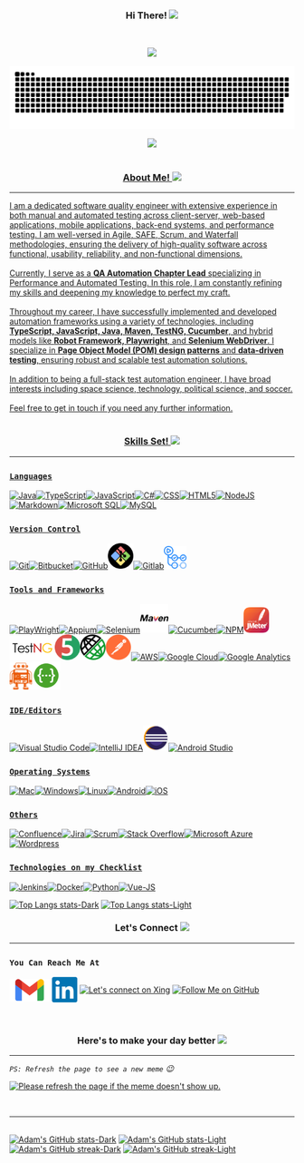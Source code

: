 <h3 align="center"> Hi There! <img src="https://raw.githubusercontent.com/Tarikul-Islam-Anik/Animated-Fluent-Emojis/master/Emojis/Hand%20gestures/Waving%20Hand%20Medium-Light%20Skin%20Tone.png" width="30"/></h3>
<br />

<p align="center"><a href="https://github.com/Aboulfetouh/Aboulfetouh"><img src="https://readme-typing-svg.herokuapp.com?font=Cabin&color=E041FF&size=36&pause=1000&center=true&vCenter=true&width=650&height=55&lines=Welcome+to+my+profile!;I'm+A+Test+Automation+Enthusiastic+%F0%9F%A4%96;Building+test+automation+frameworks;Test+execution%2C+and+script+troubleshooting;Feel+free+to+get+in+touch!+%F0%9F%98%84">

<p align="center"><img src="https://github.com/Aboulfetouh/Aboulfetouh/blob/main/config/github-contribution-grid-snake.svg">
<p align="center"><img src="https://api.visitorbadge.io/api/VisitorHit?path=aboulfetouh&label=Git%20Visitors&repo=github-visitors-badge&countColor=mediumorchid"/>
<br />
<br />
<h3 align="center"> About Me! <img src="https://img.icons8.com/color/26/null/facial-recognition-scan.png"/></h3><hr>
I am a dedicated software quality engineer with extensive experience in both manual and automated testing across client-server, web-based applications, mobile applications, back-end systems, and performance testing. I am well-versed in Agile, SAFE, Scrum, and Waterfall methodologies, ensuring the delivery of high-quality software across functional, usability, reliability, and non-functional dimensions.
<br /><br />
Currently, I serve as a <strong>QA Automation Chapter Lead</strong> specializing in Performance and Automated Testing. In this role, I am constantly refining my skills and deepening my knowledge to perfect my craft.
<br /><br />
Throughout my career, I have successfully implemented and developed automation frameworks using a variety of technologies, including <strong>TypeScript, JavaScript, Java, Maven, TestNG, Cucumber</strong>, and hybrid models like <strong>Robot Framework, Playwright</strong>, and <strong>Selenium WebDriver</strong>. I specialize in <strong>Page Object Model (POM) design patterns</strong> and <strong>data-driven testing</strong>, ensuring robust and scalable test automation solutions.
<br /><br />
In addition to being a full-stack test automation engineer, I have broad interests including space science, technology, political science, and soccer.<br /><br />
Feel free to get in touch if you need any further information.<br /><br />
<h3 align="center"> Skills Set! <img src="https://img.icons8.com/ios-filled/26/000000/lion-head.png"/></h3><hr>

### `Languages`

<img src="https://img.icons8.com/color/45/000000/java-coffee-cup-logo--v2.png" title="Java"/><img src="https://img.icons8.com/color/45/null/typescript.png" title="TypeScript"/><img src="https://img.icons8.com/color/45/000000/javascript--v1.png" title="JavaScript"/><img src="https://img.icons8.com/color/45/000000/c-sharp-logo.png" title="C#"/><img src="https://img.icons8.com/color/45/000000/css3.png" title="CSS"/><img src="https://img.icons8.com/color/45/000000/html-5--v1.png" title="HTML5"/><img src="https://img.icons8.com/color/45/nodejs.png" title="NodeJS"/><img src="https://img.icons8.com/ultraviolet/45/markdown.png" title="Markdown"/><img src="https://img.icons8.com/color/45/000000/microsoft-sql-server.png" title="Microsoft SQL"/><img src="https://img.icons8.com/fluency/50/000000/mysql-logo.png" title="MySQL"/><br />

### `Version Control`

<img src="https://img.icons8.com/color/45/000000/git.png" title="Git"/><img src="https://img.icons8.com/color/45/000000/bitbucket.png" title="Bitbucket"/><img src="https://img.icons8.com/color/45/github--v1.png" title="GitHub"/><img src="https://github.com/Aboulfetouh/Aboulfetouh/blob/main/Social/Gitbash.png" title="Git Bash" width="45px"/><img src="https://img.icons8.com/color/45/000000/gitlab.png" title="Gitlab"/><img src="https://github.com/Aboulfetouh/Aboulfetouh/blob/main/Social/Gitactions.png" title="Git Actions" width="40px"/><br />

### `Tools and Frameworks`

<img src="https://pbs.twimg.com/profile_images/1318604600677527552/stk8sqYZ_400x400.png" title="PlayWright" width="45px"/><img src="https://brandslogos.com/wp-content/uploads/images/large/appium-logo.png" title="Appium" width="40px"/><img src="https://img.icons8.com/office/45/000000/selenium-test-automation.png" title="Selenium"/><img src="https://github.com/Aboulfetouh/Aboulfetouh/blob/main/Social/maven-svgrepo-com.svg" title="Maven" width="50px"/><img src="https://www.vectorlogo.zone/logos/cucumberio/cucumberio-icon.svg" title="Cucumber" width="45px"/><img src="https://img.icons8.com/color/45/npm.png" title="NPM"/><img src="https://github.com/Aboulfetouh/Aboulfetouh/blob/main/Social/Apache_JMeter.png" title="JMeter" width="45px"/><img src="https://github.com/Aboulfetouh/Aboulfetouh/blob/main/Social/TestNG.png" title="TestNG" width="80px"/><img src="https://github.com/Aboulfetouh/Aboulfetouh/blob/main/Social/junit5-banner.png" title="JUnit" width="45px"/><img src="https://github.com/Aboulfetouh/Aboulfetouh/blob/main/Social/rest-assured-logo.png" title="Rest-Assured" width="45px"/><img src="https://github.com/Aboulfetouh/Aboulfetouh/blob/main/Social/Postman.png" title="Postman" width="45px"/><img src="https://img.icons8.com/color/50/000000/amazon-web-services.png" title="AWS"/><img src="https://img.icons8.com/color/50/000000/google-cloud.png" title="Google Cloud"/><img src="https://img.icons8.com/color/50/000000/google-analytics.png" title="Google Analytics"/><img src="https://github.com/Aboulfetouh/Aboulfetouh/blob/main/Social/webdriverio.png" title="WebDriverIO" width="40px"/><img src="https://github.com/Aboulfetouh/Aboulfetouh/blob/main/Social/swagger-logo.png" title="Swagger" width="50px"/><br />

### `IDE/Editors`

<img src="https://img.icons8.com/color/45/000000/visual-studio-code-2019.png" title="Visual Studio Code"/><img src="https://img.icons8.com/color/45/000000/intellij-idea.png" title="IntelliJ IDEA"/><img src="https://github.com/Aboulfetouh/Aboulfetouh/blob/main/Social/EclipseIde.png" title="Eclipse IDE" width="45px"/><img src="https://img.icons8.com/color/45/000000/android-studio--v2.png" title="Android Studio"/><br />

### `Operating Systems`

<img src="https://img.icons8.com/color/45/mac-logo.png" title="Mac"/><img src="https://img.icons8.com/color/45/000000/windows-10.png" title="Windows"/><img src="https://img.icons8.com/color/45/000000/linux--v1.png" title="Linux"/><img src="https://img.icons8.com/color/45/000000/android-os.png" title="Android"/><img src="https://img.icons8.com/color/48/ios-logo.png" title="iOS"/><br />

### `Others`

<img src="https://img.icons8.com/color/45/000000/confluence--v2.png" title="Confluence"/><img src="https://img.icons8.com/color/45/000000/jira.png" title="Jira"/><img src="https://img.icons8.com/external-flaticons-flat-flat-icons/45/external-scrum-agile-flaticons-flat-flat-icons-2.png" title="Scrum" width="45px"/><img src="https://img.icons8.com/color/45/000000/stackoverflow.png" title="Stack Overflow"/><img src="https://img.icons8.com/fluency/45/azure-1.png" title="Microsoft Azure"/><img src="https://img.icons8.com/color/45/000000/wordpress.png" title="Wordpress"/><br />

### `Technologies on my Checklist`

<img src="https://img.icons8.com/color/45/000000/jenkins.png" title="Jenkins"/><img src="https://img.icons8.com/color/45/000000/docker.png" title="Docker"/><img src="https://img.icons8.com/color/45/000000/python--v1.png" title="Python"/><img src="https://img.icons8.com/color/45/vue-js.png" title="Vue-JS"/><br />

[![Top Langs stats-Dark](https://github-readme-stats.vercel.app/api/top-langs/?username=Aboulfetouh&langs_count=6&hide_progress=false&show_icons=true&theme=dracula#gh-dark-mode-only)](https://github.com/Aboulfetouh/github-readme-stats#gh-dark-mode-only)
[![Top Langs stats-Light](https://github-readme-stats.vercel.app/api/top-langs/?username=Aboulfetouh&langs_count=6&hide_progress=false&show_icons=true&theme=default#gh-light-mode-only)](https://github.com/Aboulfetouh/github-readme-stats#gh-light-mode-only)


<h3 align="center"> Let's Connect <img src="https://img.icons8.com/nolan/26/share-2.png"/></h3><hr>

### `You Can Reach Me At`

[<img src="https://github.com/Aboulfetouh/Aboulfetouh/blob/main/Social/Gmail.png" height="40em" align="center" alt="Send Me an Email" title="Send Me an Email"/>](mailto:itsmomahmoud@gmail.com) 
[<img src="https://github.com/Aboulfetouh/Aboulfetouh/blob/main/Social/Linkedin.png" height="45em" align="center" alt="Follow Me on LinkedIn" title="Follow Me on LinkedIn"/>](https://www.linkedin.com/in/itsmomahmoud) 
[<img src="https://img.icons8.com/external-tal-revivo-color-tal-revivo/40/external-xing-a-european-career-oriented-social-networking-site-logo-color-tal-revivo.png" height="45em" align="center" alt="Let's connect on Xing" title="Let's connect on Xing"/>](https://www.xing.com/profile/Mohamed_Mahmoud056517) 
[<img src="https://img.icons8.com/color/55/000000/github-2.png" height="55em" align="center" alt="Follow Me on GitHub" title="Follow Me on GitHub"/>](https://github.com/Aboulfetouh)
<br />
<br />
<br />


<h3 align="center"> Here's to make your day better  <img src="https://img.icons8.com/ios/26/000000/9gag.png"/></h3>
<hr>

_`PS: Refresh the page to see a new meme` :wink:_

<a href="https://github.com/Aboulfetouh/Aboulfetouh"><img src='https://camo.githubusercontent.com/d809aad38fc10dac3806149506748f6c116f4602e9df8e0e93de1819b4d901ae/68747470733a2f2f6d656d65722d7472696e69622e76657263656c2e6170702f' title="Meme" alt="Please refresh the page if the meme doesn't show up." height="400">


<br /><hr><br />
[![Adam's GitHub stats-Dark](https://github-readme-stats-pink-three-66.vercel.app/api?username=Aboulfetouh&show_icons=true&locale=en&theme=dark#gh-dark-mode-only)](https://github.com/Aboulfetouh/github-readme-stats#gh-dark-mode-only)
[![Adam's GitHub stats-Light](https://github-readme-stats-pink-three-66.vercel.app/api?username=Aboulfetouh&show_icons=true&locale=en&theme=default#gh-light-mode-only)](https://github.com/Aboulfetouh/github-readme-stats#gh-light-mode-only)
[![Adam's GitHub streak-Dark](https://github-readme-streak-stats.herokuapp.com?user=aboulfetouh&border_radius=5&theme=dark#gh-dark-mode-only)](https://github.com/Aboulfetouh/github-readme-stats#gh-dark-mode-only)
[![Adam's GitHub streak-Light](https://github-readme-streak-stats.herokuapp.com?user=aboulfetouh&border_radius=5&theme=default#gh-light-mode-only)](https://github.com/Aboulfetouh/github-readme-stats#gh-light-mode-only)
<br />

<!--
**Aboulfetouh/Aboulfetouh** is a ✨ _special_ ✨ repository because its `README.md` (this file) appears on your GitHub profile.

Here are some ideas to get you started:

- 🔭 I’m currently working on ...
- 🌱 I’m currently learning ...
- 👯 I’m looking to collaborate on ...
- 🤔 I’m looking for help with ...
- 💬 Ask me about ...
- 📫 How to reach me: ...
- 😄 Pronouns: ...
- ⚡ Fun fact: ...
style="color:#0ED6FFFF"

[<img src="https://github.com/Aboulfetouh/Aboulfetouh/blob/main/Social/Instagram.png" height="40em" align="center" alt="Follow Me on Instagram" title="Follow Me on Instagram"/>](https://www.instagram.com/???/)
[<img src="https://img.icons8.com/color/144/000000/twitter--v2.png" height="50em" align="center" alt="Follow Me on Twitter" title="Follow Me on Twitter"/>](https://twitter.com/???)
[<img src="https://img.icons8.com/color/144/000000/gitlab.png" height="50em" align="center" alt="Follow Me on GitLab" title="Follow Me on GitLab"/>](https://gitlab.com/Aboulfetouh)
  <img src="https://camo.githubusercontent.com/992babdffd8c74a1502de375fbdf7e4d54773242/68747470733a2f2f6d656469612e67697068792e636f6d2f6d656469612f53576f536b4e36447854737a71494b4571762f67697068792e676966" width="400"/> -->
